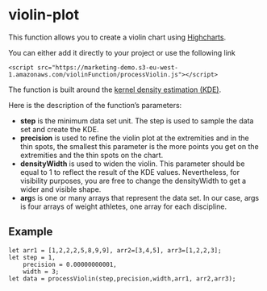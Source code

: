 # violin-plot
This function allows you to create a violin chart using [Highcharts](https://www.highcharts.com/).



You can either add it directly to your project or use the following link
````
<script src="https://marketing-demo.s3-eu-west-1.amazonaws.com/violinFunction/processViolin.js"></script>
````
The function is built around the [kernel density estimation (KDE)](https://www.highcharts.com/blog/tutorials/data-science-and-highcharts-kernel-density-estimation/).

Here is the description of the function’s parameters:
* **step** is the minimum data set unit. The step is used to sample the data set and create the KDE.
* **precision** is used to refine the violin plot at the extremities and in the thin spots, the smallest this parameter is the more points you get on the extremities and the thin spots on the chart.
* **densityWidth** is used to widen the violin. This parameter should be equal to 1 to reflect the result of the KDE values. Nevertheless, for visibility purposes, you are free to change the densityWidth to get a wider and visible shape. 
* **arg**s is one or many arrays that represent the data set. In our case, args is four arrays of weight athletes, one array for each discipline.

## Example

```
let arr1 = [1,2,2,2,5,8,9,9], arr2=[3,4,5], arr3=[1,2,2,3];
let step = 1,
    precision = 0.00000000001,
    width = 3;
let data = processViolin(step,precision,width,arr1, arr2,arr3);
```
